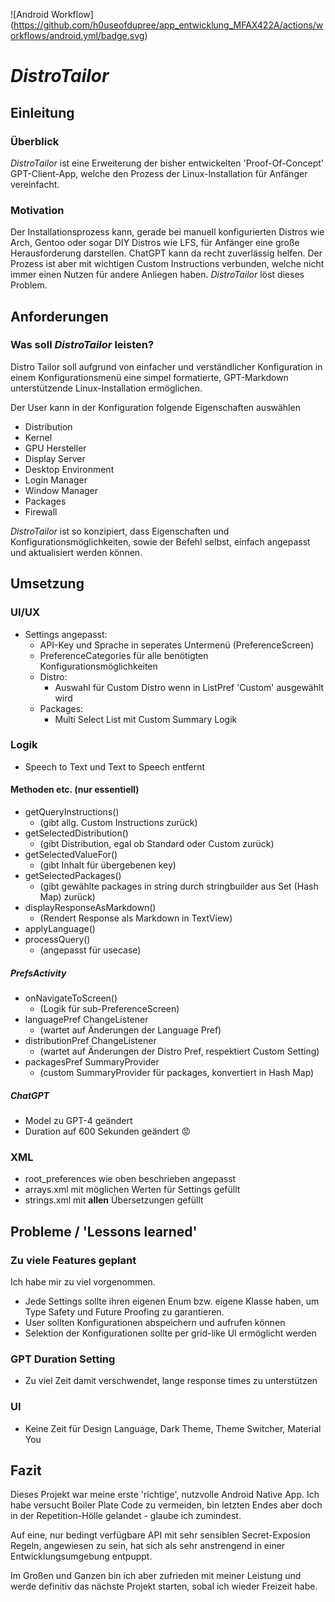 <!--
vim:foldmethod=marker 
-->

![Android Workflow]
(https://github.com/h0useofdupree/app_entwicklung_MFAX422A/actions/workflows/android.yml/badge.svg)

# _DistroTailor_

## Einleitung

### Überblick

_DistroTailor_ ist eine Erweiterung der bisher entwickelten 'Proof-Of-Concept' GPT-Client-App,
welche den Prozess der Linux-Installation für Anfänger vereinfacht.

### Motivation

Der Installationsprozess kann, gerade bei manuell konfigurierten Distros wie Arch,
Gentoo oder sogar DIY Distros wie LFS, für Anfänger eine große Herausforderung darstellen.
ChatGPT kann da recht zuverlässig helfen.
Der Prozess ist aber mit wichtigen Custom Instructions verbunden, welche nicht
immer einen Nutzen für andere Anliegen haben. _DistroTailor_ löst dieses Problem.

## Anforderungen

### Was soll _DistroTailor_ leisten?

Distro Tailor soll aufgrund von einfacher und verständlicher Konfiguration
in einem Konfigurationsmenü eine simpel formatierte, GPT-Markdown
unterstützende Linux-Installation ermöglichen.

Der User kann in der Konfiguration folgende Eigenschaften auswählen

- Distribution
- Kernel
- GPU Hersteller
- Display Server
- Desktop Environment
- Login Manager
- Window Manager
- Packages
- Firewall

_DistroTailor_ ist so konzipiert, dass Eigenschaften und
Konfigurationsmöglichkeiten, sowie der Befehl selbst,
einfach angepasst und aktualisiert werden können.

## Umsetzung
### UI/UX
- Settings angepasst:
    - API-Key und Sprache in seperates Untermenü (PreferenceScreen)
    - PreferenceCategories für alle benötigten Konfigurationsmöglichkeiten
    - Distro:
        - Auswahl für Custom Distro wenn in ListPref 'Custom' ausgewählt wird
    - Packages:
        - Multi Select List mit Custom Summary Logik
### Logik
- Speech to Text und Text to Speech entfernt
#### Methoden etc. (nur essentiell)
- getQueryInstructions()
    - (gibt allg. Custom Instructions zurück)
- getSelectedDistribution() 
    - (gibt Distribution, egal ob Standard oder Custom zurück)
- getSelectedValueFor() 
    - (gibt Inhalt für übergebenen key)
- getSelectedPackages() 
    - (gibt gewählte packages in string durch stringbuilder aus Set (Hash Map) zurück)
- displayResponseAsMarkdown() 
    - (Rendert Response als Markdown in TextView)
- applyLanguage()
- processQuery() 
    - (angepasst für usecase)
##### PrefsActivity
- onNavigateToScreen() 
    - (Logik für sub-PreferenceScreen)
- languagePref ChangeListener 
    - (wartet auf Änderungen der Language Pref)
- distributionPref ChangeListener 
    - (wartet auf Änderungen der Distro Pref, respektiert Custom Setting)
- packagesPref SummaryProvider 
    - (custom SummaryProvider für packages, konvertiert in Hash Map)
##### ChatGPT
- Model zu GPT-4 geändert
- Duration auf 600 Sekunden geändert 😡

### XML
- root_preferences wie oben beschrieben angepasst
- arrays.xml mit möglichen Werten für Settings gefüllt
- strings.xml mit **allen** Übersetzungen gefüllt

## Probleme / 'Lessons learned'
### Zu viele Features geplant
Ich habe mir zu viel vorgenommen.
- Jede Settings sollte ihren eigenen Enum bzw. eigene Klasse haben, um Type Safety und Future Proofing zu garantieren.
- User sollten Konfigurationen abspeichern und aufrufen können
- Selektion der Konfigurationen sollte per grid-like UI ermöglicht werden
### GPT Duration Setting
- Zu viel Zeit damit verschwendet, lange response times zu unterstützen
### UI
- Keine Zeit für Design Language, Dark Theme, Theme Switcher, Material You

## Fazit
Dieses Projekt war meine erste 'richtige', nutzvolle Android Native App. Ich habe versucht Boiler Plate Code zu vermeiden, bin letzten Endes aber doch in der Repetition-Hölle gelandet - glaube ich zumindest. 

Auf eine, nur bedingt verfügbare API mit sehr sensiblen Secret-Exposion Regeln, angewiesen zu sein, hat sich als sehr anstrengend in einer Entwicklungsumgebung entpuppt.

Im Großen und Ganzen bin ich aber zufrieden mit meiner Leistung und werde definitiv das nächste Projekt starten, sobal ich wieder Freizeit habe.
